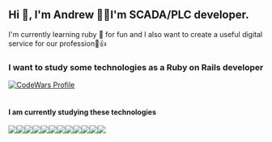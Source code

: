 ## Hi 👋, I'm Andrew 🧗‍♂️I'm SCADA/PLC developer.
 
 I'm currently learning ruby 🔴 for fun and I also want to create a useful digital service for our profession🙂👍

<article>
    <section>
        <h3>I want to study some technologies as a Ruby on Rails developer</h3>
        <a href="https://www.codewars.com/users/yurjo7">
            <img title="CodeWars Profile"
                 src="https://www.codewars.com/users/yurjo7/badges/small"/>
        </a>
        </a>
    </section>
    <br>
    <section>
        <h4>I am currently studying these technologies</h4>
        <div style="display: flex">
    <a href="">
        <img src="https://img.shields.io/badge/ruby-%23CC342D.svg?style=for-the-badge&logo=ruby&logoColor=white" />
    </a>
    <a href="">
        <img src="https://img.shields.io/badge/rails-%23CC0000.svg?style=for-the-badge&logo=rubyonrails&logoColor=white" />
    </a>
    <a href="https://www.postgresql.org/">
        <img src="https://img.shields.io/badge/PostgreSQL-336791?style=for-the-badge&logo=postgresql&logoColor=white" />
    </a>
    <a href="">
        <img src="https://img.shields.io/badge/HTML5-E34F26?style=for-the-badge&logo=html5&logoColor=white" />
    </a>
    <a href="">
        <img src="https://img.shields.io/badge/CSS3-1572B6?style=for-the-badge&logo=css3&logoColor=white" />
    </a>
    <a href="">
        <img src="https://img.shields.io/badge/JavaScript-F7DF1E?style=for-the-badge&logo=javascript&logoColor=black" />
    </a>
    <a href="https://cloud.yandex.com/en-ru">
        <img src="https://img.shields.io/badge/Yandex.Cloud-FC3F1D?&style=for-the-badge&logoColor=white&logo=yandex"/>
    </a>
    <a href="https://www.docker.com/">
        <img src="https://img.shields.io/badge/docker-%230db7ed.svg?style=for-the-badge&logo=docker&logoColor=white"/>
    </a>
    <a href="https://kubernetes.io/">
        <img src="https://img.shields.io/badge/kubernetes-%23326ce5.svg?style=for-the-badge&logo=kubernetes&logoColor=white"/>
    </a>
    <a href="https://stimulus.hotwired.dev/">
        <img src="https://img.shields.io/badge/Stimulus-%23EAB8C9.svg?style=for-the-badge&logo=stimulus&logoColor=black" />
    </a>
    <a href="https://www.gnu.org/software/bash/manual/bash.html">
        <img src="https://img.shields.io/badge/shell_script-%23121011.svg?style=for-the-badge&logo=gnu-bash&logoColor=white"/>
    </a>
    <a href="https://hotwired.dev/">
        <img src="https://img.shields.io/badge/Hotwire-%23EAB8C9.svg?style=for-the-badge&logo=hotwire&logoColor=black"/>
    </a>
</div>
